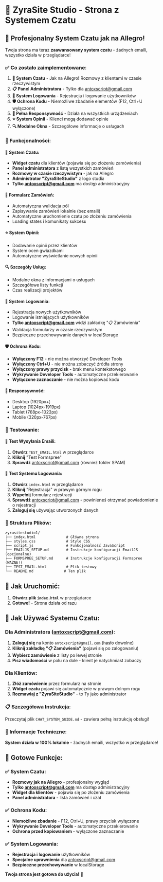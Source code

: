 # 🚀 ZyraSite Studio - Strona z Systemem Czatu

## 💬 Profesjonalny System Czatu jak na Allegro!

Twoja strona ma teraz **zaawansowany system czatu** - żadnych emaili, wszystko działa w przeglądarce!

### ✅ Co zostało zaimplementowane:

1. **💬 System Czatu** - Jak na Allegro! Rozmowy z klientami w czasie rzeczywistym
2. **📋 Panel Administratora** - Tylko dla antoxscript@gmail.com
3. **🔐 System Logowania** - Rejestracja i logowanie użytkowników
4. **🛡️ Ochrona Kodu** - Niemożliwe zbadanie elementów (F12, Ctrl+U wyłączone)
5. **📱 Pełna Responsywność** - Działa na wszystkich urządzeniach
6. **⭐ System Opinii** - Klienci mogą dodawać opinie
7. **🔍 Modalne Okna** - Szczegółowe informacje o usługach

### 🎯 Funkcjonalności:

#### 💬 System Czatu:
- **Widget czatu** dla klientów (pojawia się po złożeniu zamówienia)
- **Panel administratora** z listą wszystkich zamówień
- **Rozmowy w czasie rzeczywistym** - jak na Allegro
- **Administrator "ZyraSiteStudio"** z logo studia
- **Tylko antoxscript@gmail.com** ma dostęp administracyjny

#### 📝 Formularz Zamówień:
- Automatyczna walidacja pól
- Zapisywanie zamówień lokalnie (bez emaili)
- Automatyczne uruchomienie czatu po złożeniu zamówienia
- Loading states i komunikaty sukcesu

#### ⭐ System Opinii:
- Dodawanie opinii przez klientów
- System ocen gwiazdkami
- Automatyczne wyświetlanie nowych opinii

#### 🔍 Szczegóły Usług:
- Modalne okna z informacjami o usługach
- Szczegółowe listy funkcji
- Czas realizacji projektów

#### 🔐 System Logowania:
- Rejestracja nowych użytkowników
- Logowanie istniejących użytkowników
- **Tylko antoxscript@gmail.com** widzi zakładkę "📋 Zamówienia"
- Walidacja formularzy w czasie rzeczywistym
- Bezpieczne przechowywanie danych w localStorage

#### 🛡️ Ochrona Kodu:
- **Wyłączony F12** - nie można otworzyć Developer Tools
- **Wyłączony Ctrl+U** - nie można zobaczyć źródła strony
- **Wyłączony prawy przycisk** - brak menu kontekstowego
- **Wykrywanie Developer Tools** - automatyczne przekierowanie
- **Wyłączone zaznaczanie** - nie można kopiować kodu

#### 📱 Responsywność:
- Desktop (1920px+)
- Laptop (1024px-1919px)
- Tablet (768px-1023px)
- Mobile (320px-767px)

### 🧪 Testowanie:

#### 📧 Test Wysyłania Emaili:
1. **Otwórz** `TEST_EMAIL.html` w przeglądarce
2. **Kliknij** "Test Formspree"
3. **Sprawdź** antoxscript@gmail.com (również folder SPAM)

#### 🔐 Test Systemu Logowania:
1. **Otwórz** `index.html` w przeglądarce
2. **Kliknij** "Rejestracja" w prawym górnym rogu
3. **Wypełnij** formularz rejestracji
4. **Sprawdź** antoxscript@gmail.com - powinieneś otrzymać powiadomienie o rejestracji
5. **Zaloguj się** używając utworzonych danych

### 📁 Struktura Plików:

```
zyrasitestudio1/
├── index.html              # Główna strona
├── styles.css              # Style CSS
├── script.js               # Funkcjonalność JavaScript
├── EMAILJS_SETUP.md        # Instrukcje konfiguracji EmailJS (opcjonalne)
├── FORMSPREE_SETUP.md      # Instrukcje konfiguracji Formspree (WAŻNE!)
├── TEST_EMAIL.html         # Plik testowy
└── README.md              # Ten plik
```

## 🚀 Jak Uruchomić:

1. **Otwórz plik `index.html`** w przeglądarce
2. **Gotowe!** - Strona działa od razu

## 💬 Jak Używać Systemu Czatu:

### Dla Administratora (antoxscript@gmail.com):
1. **Zaloguj się** na konto `antoxscript@gmail.com` (hasło dowolne)
2. **Kliknij zakładkę "📋 Zamówienia"** (pojawi się po zalogowaniu)
3. **Wybierz zamówienie** z listy po lewej stronie
4. **Pisz wiadomości** w polu na dole - klient je natychmiast zobaczy

### Dla Klientów:
1. **Złóż zamówienie** przez formularz na stronie
2. **Widget czatu** pojawi się automatycznie w prawym dolnym rogu
3. **Rozmawiaj z "ZyraSiteStudio"** - to Ty jako administrator

### 📋 Szczegółowa Instrukcja:
Przeczytaj plik `CHAT_SYSTEM_GUIDE.md` - zawiera pełną instrukcję obsługi!

### 🔧 Informacje Techniczne:

**System działa w 100% lokalnie** - żadnych emaili, wszystko w przeglądarce!

## 🎉 Gotowe Funkcje:

### ✅ System Czatu:
- **Rozmowy jak na Allegro** - profesjonalny wygląd
- **Tylko antoxscript@gmail.com** ma dostęp administracyjny
- **Widget dla klientów** - pojawia się po złożeniu zamówienia
- **Panel administratora** - lista zamówień i czat

### ✅ Ochrona Kodu:
- **Niemożliwe zbadanie** - F12, Ctrl+U, prawy przycisk wyłączone
- **Wykrywanie Developer Tools** - automatyczne przekierowanie
- **Ochrona przed kopiowaniem** - wyłączone zaznaczanie

### ✅ System Logowania:
- **Rejestracja i logowanie** użytkowników
- **Specjalne uprawnienia** dla antoxscript@gmail.com
- **Bezpieczne przechowywanie** w localStorage

**Twoja strona jest gotowa do użycia! 🚀**